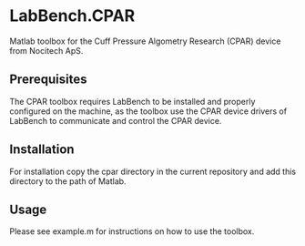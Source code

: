 # LabBench.CPAR

Matlab toolbox for the Cuff Pressure Algometry Research (CPAR) device from Nocitech ApS.

## Prerequisites

The CPAR toolbox requires LabBench to be installed and properly configured on the machine, as the toolbox
use the CPAR device drivers of LabBench to communicate and control the CPAR device.

## Installation

For installation copy the cpar directory in the current repository and add this directory
to the path of Matlab.

## Usage

Please see example.m for instructions on how to use the toolbox.